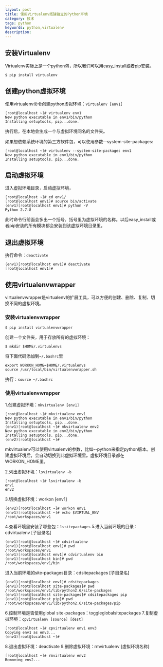 ```yaml
---
layout: post
title: 使用Virtualenv搭建独立的Python环境
category: 技术
tags: python
keywords: python,virtualenv
description:
---
```


## 安装Virtualenv
Virtualenv实际上是一个python包，所以我们可以用easy_install或者pip安装。

```
$ pip install virtualenv
```

## 创建python虚拟环境
使用virtualenv命令创建python虚拟环境：`virtualenv [env1]`

```
[root@localhost ~]# virtualenv env1
New python executable in env1/bin/python
Installing setuptools, pip...done.
```
执行后，在本地会生成一个与虚拟环境同名的文件夹。

如果想依赖系统环境的第三方软件包，可以使用参数--system-site-packages:

```
[root@localhost ~]# virtualenv --system-site-packages env1
New python executable in env1/bin/python
Installing setuptools, pip...done.
```

## 启动虚拟环境
进入虚拟环境目录，启动虚拟环境，

```
[root@localhost ~]# cd env1/
[root@localhost env1]# source bin/activate
(env1)[root@localhost env1]# python -V
Python 2.7.8
```
此时命令行前面会多出一个括号，括号里为虚拟环境的名称。以后easy_install或者pip安装的所有模块都会安装到该虚拟环境目录里。

## 退出虚拟环境
执行命令：`deactivate`

```
(env1)[root@localhost env1]# deactivate
[root@localhost env1]#
```

## 使用virtualenvwrapper
virtualenvwrapper是virtualenv的扩展工具，可以方便的创建、删除、复制、切换不同的虚拟环境。

### 安装virtualenvwrapper

```
$ pip install virtualenvwrapper
```

创建一个文件夹，用于存放所有的虚拟环境：

```
$ mkdir $HOME/.virtualenvs
```

将下面代码添加到`~/.bashrc`里

```
export WORKON_HOME=$HOME/.virtualenvs
source /usr/local/bin/virtualenvwrapper.sh
```

执行：`source ~/.bashrc`

### 使用virtualenvwrapper
1.创建虚拟环境：`mkvirtualenv [env1]`

```
[root@localhost ~]# mkvirtualenv env1
New python executable in env1/bin/python
Installing setuptools, pip...done.
(env1)[root@localhost ~]# mkvirtualenv env2
New python executable in env2/bin/python
Installing setuptools, pip...done.
(env2)[root@localhost ~]#
```

mkvirtualenv可以使用virtualenv的参数，比如--python来指定python版本。创建虚拟环境后，会自动切换到此虚拟环境里。虚拟环境目录都在WORKON_HOME里。

2.列出虚拟环境：`lsvirtualenv -b`

```
[root@localhost ~]# lsvirtualenv -b
env1
env2
```

3.切换虚拟环境：workon [env1]

```
(env2)[root@localhost ~]# workon env1
(env1)[root@localhost ~]# echo $VIRTUAL_ENV
/root/workspaces/env1
```

4.查看环境里安装了哪些包：`lssitepackages`
5.进入当前环境的目录：cdvirtualenv [子目录名]

```
(env1)[root@localhost ~]# cdvirtualenv
(env1)[root@localhost env1]# pwd
/root/workspaces/env1
(env1)[root@localhost env1]# cdvirtualenv bin
(env1)[root@localhost bin]# pwd
/root/workspaces/env1/bin
```

进入当前环境的site-packages目录：cdsitepackages [子目录名]

```
(env1)[root@localhost env1]# cdsitepackages
(env1)[root@localhost site-packages]# pwd
/root/workspaces/env1/lib/python2.6/site-packages
(env1)[root@localhost site-packages]# cdsitepackages pip
(env1)[root@localhost pip]# pwd
/root/workspaces/env1/lib/python2.6/site-packages/pip
```

6.控制环境是否使用global site-packages：toggleglobalsitepackages
7.复制虚拟环境：`cpvirtualenv [source] [dest]`

```
[root@localhost ~]# cpvirtualenv env1 env3
Copying env1 as env3...
(env3)[root@localhost ~]#
```

8.退出虚拟环境：deactivate
9.删除虚拟环境：rmvirtualenv [虚拟环境名称]

```
[root@localhost ~]# rmvirtualenv env2
Removing env2...
```